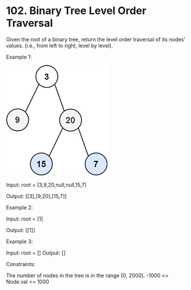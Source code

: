 # 102. Binary Tree Level Order Traversal

Given the root of a binary tree, return the level order traversal of its nodes' values. (i.e., from left to right, level
by level).

Example 1:

![img.png](img.png)

Input: root = [3,9,20,null,null,15,7]

Output: [[3],[9,20],[15,7]]

Example 2:

Input: root = [1]

Output: [[1]]

Example 3:

Input: root = []
Output: []

Constraints:

The number of nodes in the tree is in the range [0, 2000].
-1000 <= Node.val <= 1000





